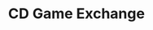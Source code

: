 ---
title: "CD Game Exchange"
url: /portland/cd-game-exchange-southeast-122nd-avenue/
shop: music
---